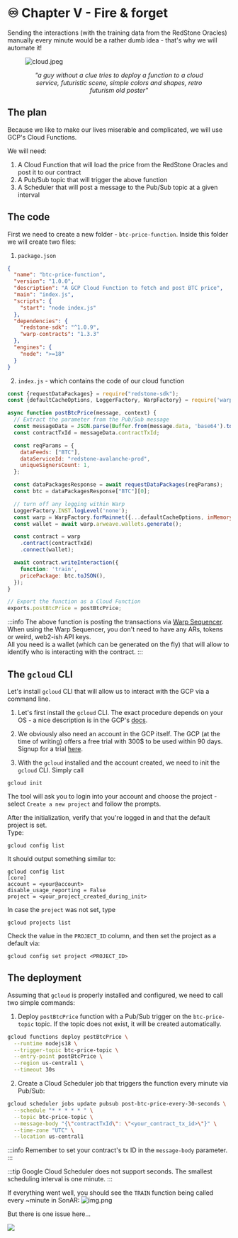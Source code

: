 # ♾️ Chapter V - Fire & forget
Sending the interactions (with the training data from the RedStone Oracles) manually every minute would be a rather dumb idea - that's why
we will automate it!

<figure style={{width: 400}}>

![cloud.jpeg](/img/tutorial/ml/cloud.jpeg)
<figcaption align = "center"><i>"a guy without a clue tries to deploy a function to a cloud service, futuristic scene, simple colors and shapes, retro futurism old poster"</i></figcaption>

</figure>

## The plan

Because we like to make our lives miserable and complicated, we will use GCP's Cloud Functions. 

We will need:
1. A Cloud Function that will load the price from the RedStone Oracles and post it to our contract
2. A Pub/Sub topic that will trigger the above function
3. A Scheduler that will post a message to the Pub/Sub topic at a given interval

## The code

First we need to create a new folder - `btc-price-function`.
Inside this folder we will create two files:
1. `package.json`
```json
{
  "name": "btc-price-function",
  "version": "1.0.0",
  "description": "A GCP Cloud Function to fetch and post BTC price",
  "main": "index.js",
  "scripts": {
    "start": "node index.js"
  },
  "dependencies": {
    "redstone-sdk": "^1.0.9",
    "warp-contracts": "1.3.3"
  },
  "engines": {
    "node": ">=18"
  }
}
```

2. `index.js` - which contains the code of our cloud function
```javascript
const {requestDataPackages} = require("redstone-sdk");
const {defaultCacheOptions, LoggerFactory, WarpFactory} = require('warp-contracts');

async function postBtcPrice(message, context) {
  // Extract the parameter from the Pub/Sub message
  const messageData = JSON.parse(Buffer.from(message.data, 'base64').toString());
  const contractTxId = messageData.contractTxId;

  const reqParams = {
    dataFeeds: ["BTC"],
    dataServiceId: "redstone-avalanche-prod",
    uniqueSignersCount: 1,
  };

  const dataPackagesResponse = await requestDataPackages(reqParams);
  const btc = dataPackagesResponse["BTC"][0];

  // turn off any logging within Warp
  LoggerFactory.INST.logLevel('none');
  const warp = WarpFactory.forMainnet({...defaultCacheOptions, inMemory: true});
  const wallet = await warp.arweave.wallets.generate();

  const contract = warp
    .contract(contractTxId)
    .connect(wallet);

  await contract.writeInteraction({
    function: 'train',
    pricePackage: btc.toJSON(),
  });
}

// Export the function as a Cloud Function
exports.postBtcPrice = postBtcPrice;
```
:::info
The above function is posting the transactions via [Warp Sequencer](../../docs/sequencer/introduction). When using the Warp Sequencer,
you don't need to have any ARs, tokens or weird, web2-ish API keys.  
All you need is a wallet (which can be generated on the fly) that will allow to identify
who is interacting with the contract.
:::

## The `gcloud` CLI
Let's install `gcloud` CLI that will allow us to interact with the GCP via a command line.

1. Let's first install the `gcloud` CLI. The exact procedure depends on your OS - a nice description is in the
GCP's [docs](https://cloud.google.com/sdk/docs/install).

2. We obviously also need an account in the GCP itself. The GCP (at the time of writing) offers a free trial
with 300$ to be used within 90 days. Signup for a trial [here](https://console.cloud.google.com/freetrial/signup/).

3. With the `gcloud` installed and the account created, we need to init the `gcloud` CLI.
Simply call
```shell
gcloud init
```
The tool will ask you to login into your account and choose the project - select `Create a new project` and follow the prompts.

After the initialization, verify that you're logged in and that the default project is set.  
Type:
```shell
gcloud config list
```

It should output something similar to:
```shell
gcloud config list
[core]
account = <your@account>
disable_usage_reporting = False
project = <your_project_created_during_init>
```

In case the `project` was not set, type
```shell
gcloud projects list
```
Check the value in the `PROJECT_ID` column, and then set the project as a default via:
```shell
gcloud config set project <PROJECT_ID>
```

## The deployment
Assuming that `gcloud` is properly installed and configured, we need to call two simple commands:

1. Deploy `postBtcPrice` function with a Pub/Sub trigger on the `btc-price-topic` topic. If the topic does not exist, it will be created automatically.
```sh
gcloud functions deploy postBtcPrice \
  --runtime nodejs18 \
  --trigger-topic btc-price-topic \
  --entry-point postBtcPrice \
  --region us-central1 \
  --timeout 30s
```

2. Create a Cloud Scheduler job that triggers the function every minute via Pub/Sub:
```sh
gcloud scheduler jobs update pubsub post-btc-price-every-30-seconds \
  --schedule "* * * * * " \
  --topic btc-price-topic \
  --message-body "{\"contractTxId\": \"<your_contract_tx_id>\"}" \
  --time-zone "UTC" \
  --location us-central1
```
:::info
Remember to set your contract's tx ID in the `message-body` parameter.
:::

:::tip
Google Cloud Scheduler does not support seconds. The smallest scheduling interval is one minute.
:::

If everything went well, you should see the `TRAIN` function being called every ~minute in SonAR:
![img.png](/img/tutorial/ml/sonar.png)  

But there is one issue here...

<img src="/img/tutorial/ml/the_boys.webp" />




